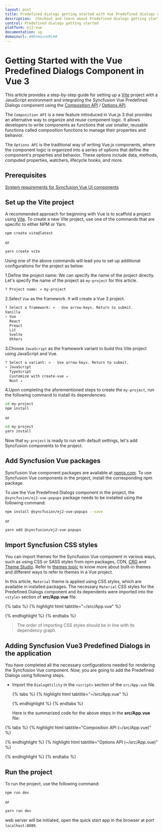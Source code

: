```yaml
---
layout: post
title: Predefined dialogs getting started with Vue Predefined dialogs component | Syncfusion
description:  Checkout and learn about Predefined dialogs getting started with Vue Predefined dialogs component of Syncfusion Essential JS 2 and more details.
control: Predefined dialogs getting started 
platform: ej2-vue
documentation: ug
domainurl: ##DomainURL##
---
```


# Getting Started with the Vue Predefined Dialogs Component in Vue 3

This article provides a step-by-step guide for setting up a [Vite](https://vitejs.dev/) project with a JavaScript environment and integrating the Syncfusion Vue Predefined Dialogs component using the [Composition API](https://vuejs.org/guide/introduction.html#composition-api) / [Options API](https://vuejs.org/guide/introduction.html#options-api).

The `Composition API` is a new feature introduced in Vue.js 3 that provides an alternative way to organize and reuse component logic. It allows developers to write components as functions that use smaller, reusable functions called composition functions to manage their properties and behavior.

The `Options API` is the traditional way of writing Vue.js components, where the component logic is organized into a series of options that define the component's properties and behavior. These options include data, methods, computed properties, watchers, lifecycle hooks, and more.

## Prerequisites

[System requirements for Syncfusion Vue UI components](https://ej2.syncfusion.com/vue/documentation/system-requirements/)

## Set up the Vite project

A recommended approach for beginning with Vue is to scaffold a project using [Vite](https://vitejs.dev/). To create a new Vite project, use one of the commands that are specific to either NPM or Yarn.

```bash
npm create vite@latest
```

or

```bash
yarn create vite
```

Using one of the above commands will lead you to set up additional configurations for the project as below:

1.Define the project name: We can specify the name of the project directly. Let's specify the name of the project as `my-project` for this article.

```bash
? Project name: » my-project
```

2.Select `Vue` as the framework. It will create a Vue 3 project.

```bash
? Select a framework: » - Use arrow-keys. Return to submit.
Vanilla
> Vue
  React
  Preact
  Lit
  Svelte
  Others
```

3.Choose `JavaScript` as the framework variant to build this Vite project using JavaScript and Vue.

```bash
? Select a variant: » - Use arrow-keys. Return to submit.
> JavaScript
  TypeScript
  Customize with create-vue ↗
  Nuxt ↗
```

4.Upon completing the aforementioned steps to create the `my-project`, run the following command to install its dependencies:

```bash
cd my-project
npm install
```

or

```bash
cd my-project
yarn install
```

Now that `my-project` is ready to run with default settings, let's add Syncfusion components to the project.

## Add Syncfusion Vue packages

Syncfusion Vue component packages are available at [npmjs.com](https://www.npmjs.com/search?q=ej2-vue). To use Syncfusion Vue components in the project, install the corresponding npm package.

To use the Vue Predefined Dialogs component in the project, the `@syncfusion/ej2-vue-popups` package needs to be installed using the following command:

```bash
npm install @syncfusion/ej2-vue-popups --save
```

or

```bash
yarn add @syncfusion/ej2-vue-popups
```

## Import Syncfusion CSS styles

You can import themes for the Syncfusion Vue component in various ways, such as using CSS or SASS styles from npm packages, CDN, [CRG](https://ej2.syncfusion.com/javascript/documentation/common/custom-resource-generator/) and [Theme Studio](https://ej2.syncfusion.com/vue/documentation/appearance/theme-studio/). Refer to [themes topic](https://ej2.syncfusion.com/vue/documentation/appearance/theme/) to know more about built-in themes and different ways to refer to themes in a Vue project.

In this article, `Material` theme is applied using CSS styles, which are available in installed packages. The necessary `Material` CSS styles for the Predefined Dialogs component and its dependents were imported into the `<style>` section of **src/App.vue** file.

{% tabs %}
{% highlight html tabtitle="~/src/App.vue" %}

<style>
  @import "../node_modules/@syncfusion/ej2-base/styles/material.css";
  @import "../node_modules/@syncfusion/ej2-vue-buttons/styles/material.css";
  @import "../node_modules/@syncfusion/ej2-vue-popups/styles/material.css";
</style>

{% endhighlight %}
{% endtabs %}

> The order of importing CSS styles should be in line with its dependency graph.

## Adding Syncfusion Vue3 Predefined Dialogs in the application

You have completed all the necessary configurations needed for rendering the Syncfusion Vue component. Now, you are going to add the Predefined Dialogs using following steps.

* Import the `DialogUtility` in the `<script>` section of the `src/App.vue` file.

  {% tabs %}
  {% highlight html tabtitle="~/src/App.vue" %}

   <script>
      import { DialogUtility } from "@syncfusion/ej2-vue-popups";
    </script>

  {% endhighlight %}
  {% endtabs %}

  Here is the summarized code for the above steps in the **src/App.vue** file:

{% tabs %}
{% highlight html tabtitle="Composition API (~/src/App.vue)" %}

<template>
  <div class="predefinedDialogs">
    <button id="alertDlgBtn" @click="alertBtnClick" class="e-danger">Alert</button>
  </div>
</template>
<script>
  import { DialogUtility } from "@syncfusion/ej2-vue-popups";
  export default {
    setup() {
      const alertBtnClick = () => {
        DialogUtility.alert({
          title: "Low battery",
          content: "10% of battery remaining",
        });
      };
      return {
        alertBtnClick
      };
    }
  };
</script>
<style>
  @import "../node_modules/@syncfusion/ej2-vue-popups/styles/material.css";

  .predefinedDialogs {
    height: 100%;
    min-height: 350px;
  }
</style>


{% endhighlight %}
{% highlight html tabtitle="Options API (~/src/App.vue)" %}

<template>
  <div class="predefinedDialogs">
    <button id="alertDlgBtn" @click="alertBtnClick" class="e-danger">Alert</button>
  </div>
</template>
<script>
  import { DialogUtility } from "@syncfusion/ej2-vue-popups";
  export default {
    data() {
      return {};
    },
    methods: {
      alertBtnClick() {
        DialogUtility.alert({
          title: "Low battery",
          content: "10% of battery remaining",
        });
      },
    },
  };
</script>
<style>
  @import "../node_modules/@syncfusion/ej2-vue-popups/styles/material.css";
  .predefinedDialogs {
    height: 100%;
    min-height: 350px;
  }
</style>

{% endhighlight %}
{% endtabs %}

## Run the project

To run the project, use the following command:

```bash
npm run dev
```

or

```bash
yarn run dev
```

web server will be initiated, open the quick start app in the browser at port `localhost:8080`.